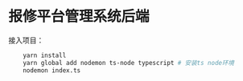 # 报修平台管理系统后端

接入项目：
```bash
    yarn install
    yarn global add nodemon ts-node typescript # 安装ts node环境
    nodemon index.ts
```